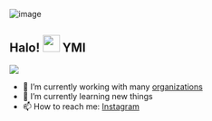 ![image](https://github.com/ymarxall/ymarxall/assets/154050023/2e6e1fc3-5886-45e3-a27d-b5f8a0f9ab8b)<h2> Halo! <img src="https://user-images.githubusercontent.com/65858180/137293369-94c631b6-8a17-4256-927a-070da186734c.gif" width="30" /> YMI</h2>



<img src="https://i.pinimg.com/originals/69/70/58/697058fea96edcddf1291551195a6595.gif" >




- 🔭 I’m currently working with many [organizations](https://coconut.or.id/contact)
- 🌱 I’m currently learning new things
- 📫 How to reach me: [Instagram](https://www.instagram.com/yusufmarcelino01/?next=%2F)
  
